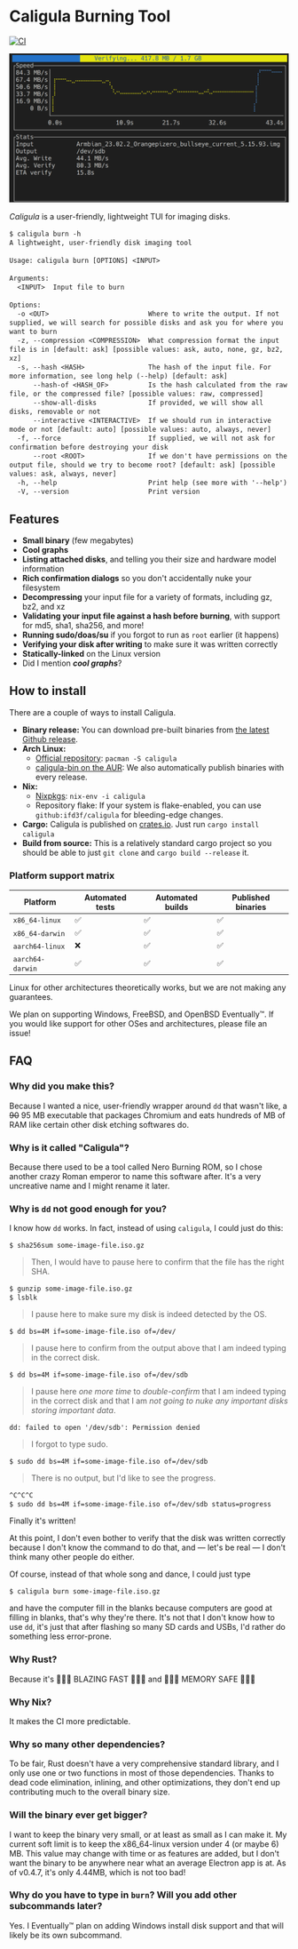 # Caligula Burning Tool

[![CI](https://github.com/ifd3f/caligula/actions/workflows/ci.yml/badge.svg)](https://github.com/ifd3f/caligula/actions/workflows/ci.yml)

![Screenshot of the Caligula TUI verifying a disk.](./images/verifying.png)

_Caligula_ is a user-friendly, lightweight TUI for imaging disks.

```
$ caligula burn -h
A lightweight, user-friendly disk imaging tool

Usage: caligula burn [OPTIONS] <INPUT>

Arguments:
  <INPUT>  Input file to burn

Options:
  -o <OUT>                         Where to write the output. If not supplied, we will search for possible disks and ask you for where you want to burn
  -z, --compression <COMPRESSION>  What compression format the input file is in [default: ask] [possible values: ask, auto, none, gz, bz2, xz]
  -s, --hash <HASH>                The hash of the input file. For more information, see long help (--help) [default: ask]
      --hash-of <HASH_OF>          Is the hash calculated from the raw file, or the compressed file? [possible values: raw, compressed]
      --show-all-disks             If provided, we will show all disks, removable or not
      --interactive <INTERACTIVE>  If we should run in interactive mode or not [default: auto] [possible values: auto, always, never]
  -f, --force                      If supplied, we will not ask for confirmation before destroying your disk
      --root <ROOT>                If we don't have permissions on the output file, should we try to become root? [default: ask] [possible values: ask, always, never]
  -h, --help                       Print help (see more with '--help')
  -V, --version                    Print version
```

## Features

- **Small binary** (few megabytes)
- **Cool graphs**
- **Listing attached disks**, and telling you their size and hardware model information
- **Rich confirmation dialogs** so you don't accidentally nuke your filesystem
- **Decompressing** your input file for a variety of formats, including gz, bz2, and xz
- **Validating your input file against a hash before burning**, with support for md5, sha1, sha256, and more!
- **Running sudo/doas/su** if you forgot to run as `root` earlier (it happens)
- **Verifying your disk after writing** to make sure it was written correctly
- **Statically-linked** on the Linux version
- Did I mention _**cool graphs**_?

## How to install

There are a couple of ways to install Caligula.

- **Binary release:** You can download pre-built binaries from [the latest Github release](https://github.com/ifd3f/caligula/releases/latest).
- **Arch Linux:** 
  - [Official repository](https://archlinux.org/packages/extra/x86_64/caligula): `pacman -S caligula`
  - [caligula-bin on the AUR](https://aur.archlinux.org/packages/caligula-bin): We also automatically publish binaries with every release.
- **Nix:**
  - [Nixpkgs](https://github.com/NixOS/nixpkgs/blob/master/pkgs/by-name/ca/caligula/package.nix): `nix-env -i caligula`
  - Repository flake: If your system is flake-enabled, you can use `github:ifd3f/caligula` for bleeding-edge changes.
- **Cargo:** Caligula is published on [crates.io](https://crates.io/crates/caligula). Just run `cargo install caligula`
- **Build from source:** This is a relatively standard cargo project so you should be able to just `git clone` and `cargo build --release` it.

### Platform support matrix

| Platform         | Automated tests | Automated builds | Published binaries |
|------------------|-----------------|------------------|--------------------|
| `x86_64-linux`   | ✅               | ✅                | ✅                  |
| `x86_64-darwin`  | ✅               | ✅                | ✅                  |
| `aarch64-linux`  | ❌               | ✅                | ✅                  |
| `aarch64-darwin` | ✅               | ✅                | ✅                  |

Linux for other architectures theoretically works, but we are not making any guarantees.

We plan on supporting Windows, FreeBSD, and OpenBSD Eventually™. If you would like support for other OSes and architectures, please file an issue!

## FAQ

### Why did you make this?

Because I wanted a nice, user-friendly wrapper around `dd` that wasn't like, a ~~90~~ 95 MB executable that packages Chromium and eats hundreds of MB of RAM like certain other disk etching softwares do.

### Why is it called "Caligula"?

Because there used to be a tool called Nero Burning ROM, so I chose another crazy Roman emperor to name this software after. It's a very uncreative name and I might rename it later.

### Why is `dd` not good enough for you?

I know how `dd` works. In fact, instead of using `caligula`, I could just do this:

```
$ sha256sum some-image-file.iso.gz
```
> Then, I would have to pause here to confirm that the file has the right SHA.
```
$ gunzip some-image-file.iso.gz
$ lsblk
```
> I pause here to make sure my disk is indeed detected by the OS.
```
$ dd bs=4M if=some-image-file.iso of=/dev/
```
> I pause here to confirm from the output above that I am indeed typing in the correct disk.
```
$ dd bs=4M if=some-image-file.iso of=/dev/sdb
```
> I pause here *one more time* to *double-confirm* that I am indeed typing in the correct disk and that I am *not going to nuke any important disks storing important data*.
```
dd: failed to open '/dev/sdb': Permission denied
```
> I forgot to type sudo.
```
$ sudo dd bs=4M if=some-image-file.iso of=/dev/sdb
```
> There is no output, but I'd like to see the progress.
```
^C^C^C
$ sudo dd bs=4M if=some-image-file.iso of=/dev/sdb status=progress
```
Finally it's written!

At this point, I don't even bother to verify that the disk was written correctly because I don't know the command to do that, and — let's be real — I don't think many other people do either.

Of course, instead of that whole song and dance, I could just type

```
$ caligula burn some-image-file.iso.gz
```

and have the computer fill in the blanks because computers are good at filling in blanks, that's why they're there. It's not that I don't know how to use `dd`, it's just that after flashing so many SD cards and USBs, I'd rather do something less error-prone.

### Why Rust?

Because it's 🚀🚀🚀 BLAZING FAST 🚀🚀🚀 and 💾💾💾 MEMORY SAFE 💾💾💾

### Why Nix?

It makes the CI more predictable.

### Why so many other dependencies?

To be fair, Rust doesn't have a very comprehensive standard library, and I only use one or two functions in most of those dependencies. Thanks to dead code elimination, inlining, and other optimizations, they don't end up contributing much to the overall binary size.

### Will the binary ever get bigger?

I want to keep the binary very small, or at least as small as I can make it. My current soft limit is to keep the x86_64-linux version under 4 (or maybe 6) MB. This value may change with time or as features are added, but I don't want the binary to be anywhere near what an average Electron app is at. As of v0.4.7, it's only 4.44MB, which is not too bad!

### Why do you have to type in `burn`? Will you add other subcommands later?

Yes. I Eventually™ plan on adding Windows install disk support and that will likely be its own subcommand.
